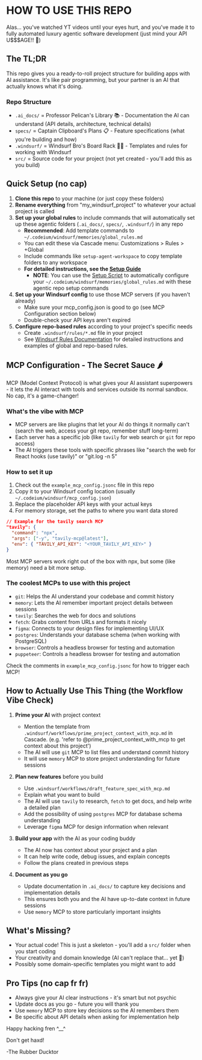 # HOW TO USE THIS REPO

Alas... you've watched YT videos until your eyes hurt, and you've made it to fully automated luxury agentic software development (just mind your API U$$$AGE!! 😬)

## The TL;DR

This repo gives you a ready-to-roll project structure for building apps with AI assistance. It's like pair programming, but your partner is an AI that actually knows what it's doing.

### Repo Structure

- `.ai_docs/` = Professor Pelican's Library 📚 - Documentation the AI can understand (API details, architecture, technical details)
- `specs/` = Captain Clipboard's Plans 📋 - Feature specifications (what you're building and how)
- `.windsurf/` = Windsurf Bro's Board Rack 🏄‍♂️ - Templates and rules for working with Windsurf
- `src/` = Source code for your project (not yet created - you'll add this as you build)

## Quick Setup (no cap)

1. **Clone this repo** to your machine (or just copy these folders)
2. **Rename everything** from "my_windsurf_project" to whatever your actual project is called
3. **Set up your global rules** to include commands that will automatically set up these agentic folders (`.ai_docs/`, `specs/`, `.windsurf/`) in any repo
   - **Recommended**: Add template commands to `~/.codeium/windsurf/memories/global_rules.md`
   - You can edit these via Cascade menu: Customizations > Rules > +Global
   - Include commands like `setup-agent-workspace` to copy template folders to any workspace
   - **For detailed instructions, see the [Setup Guide](setup_windsurf_rules_guide.md)**
     - **NOTE**: You can use the [Setup Script](setup_windsurf_rules.sh) to automatically configure your `~/.codeium/windsurf/memories/global_rules.md` with these agentic repo setup commands
4. **Set up your Windsurf config** to use those MCP servers (if you haven't already)
   - Make sure your mcp_config.json is good to go (see MCP Configuration section below)
   - Double-check your API keys aren't expired
5. **Configure repo-based rules** according to your project's specific needs
   - Create `.windsurf/rules/*.md` file in your project
   - See [Windsurf Rules Documentation](.windsurf/README.md) for detailed instructions and examples of global and repo-based rules.

## MCP Configuration - The Secret Sauce 🌶️

MCP (Model Context Protocol) is what gives your AI assistant superpowers - it lets the AI interact with tools and services outside its normal sandbox. No cap, it's a game-changer!

### What's the vibe with MCP

- MCP servers are like plugins that let your AI do things it normally can't (search the web, access your git repo, remember stuff long-term)
- Each server has a specific job (like `tavily` for web search or `git` for repo access)
- The AI triggers these tools with specific phrases like "search the web for React hooks (use tavily)" or "git.log -n 5"

### How to set it up

1. Check out the `example_mcp_config.jsonc` file in this repo
2. Copy it to your Windsurf config location (usually `~/.codeium/windsurf/mcp_config.json`)
3. Replace the placeholder API keys with your actual keys
4. For memory storage, set the paths to where you want data stored

```json
// Example for the tavily search MCP
"tavily": {
  "command": "npx",
  "args": ["-y", "tavily-mcp@latest"],
  "env": { "TAVILY_API_KEY": "<YOUR_TAVILY_API_KEY>" }
}
```

Most MCP servers work right out of the box with npx, but some (like memory) need a bit more setup.

### The coolest MCPs to use with this project

- `git`: Helps the AI understand your codebase and commit history
- `memory`: Lets the AI remember important project details between sessions
- `tavily`: Searches the web for docs and solutions
- `fetch`: Grabs content from URLs and formats it nicely
- `figma`: Connects to your design files for implementing UI/UX
- `postgres`: Understands your database schema (when working with PostgreSQL)
- `browser`: Controls a headless browser for testing and automation
- `puppeteer`: Controls a headless browser for testing and automation

Check the comments in `example_mcp_config.jsonc` for how to trigger each MCP!

## How to Actually Use This Thing (the Workflow Vibe Check)

1. **Prime your AI** with project context

   - Mention the template from `.windsurf/workflows/prime_project_context_with_mcp.md` in Cascade. (e.g. 'refer to @prime_project_context_with_mcp to get context about this project')
   - The AI will use `git` MCP to list files and understand commit history
   - It will use `memory` MCP to store project understanding for future sessions
2. **Plan new features** before you build

   - Use `.windsurf/workflows/draft_feature_spec_with_mcp.md`
   - Explain what you want to build
   - The AI will use `tavily` to research, `fetch` to get docs, and help write a detailed plan
   - Add the possibility of using `postgres` MCP for database schema understanding
   - Leverage `figma` MCP for design information when relevant
3. **Build your app** with the AI as your coding buddy

   - The AI now has context about your project and a plan
   - It can help write code, debug issues, and explain concepts
   - Follow the plans created in previous steps
4. **Document as you go**

   - Update documentation in `.ai_docs/` to capture key decisions and implementation details
   - This ensures both you and the AI have up-to-date context in future sessions
   - Use `memory` MCP to store particularly important insights

## What's Missing?

- Your actual code! This is just a skeleton - you'll add a `src/` folder when you start coding
- Your creativity and domain knowledge (AI can't replace that... yet 👀)
- Possibly some domain-specific templates you might want to add

## Pro Tips (no cap fr fr)

- Always give your AI clear instructions - it's smart but not psychic
- Update docs as you go - future you will thank you
- Use `memory` MCP to store key decisions so the AI remembers them
- Be specific about API details when asking for implementation help

Happy hacking fren ^__^

Don't get haxd!

-The Rubber Ducktor
